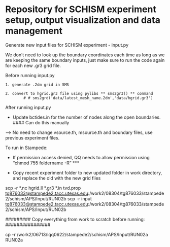 # Repository for SCHISM experiment setup, output visualization and data management

Generate new input files for SCHISM experiment - input.py

We don’t need to look up the boundary coordinates each time as long as we are keeping the same boundary inputs, just make sure to run the code again for each new .gr3 grid file. 

Before running input.py 

    1. generate .2dm grid in SMS
    
    2. convert to hgrid.gr3 file using pylibs ** sms2gr3() ** command
            # # sms2grd('data/latest_mesh_name.2dm','data/hgrid.gr3')
            
After running input.py

- Update bctides.in for the number of nodes along the open boundaries. #### Can do this manually

--> No need to change vsource.th, msource.th and boundary files, use previous experiment files. 

To run in Stampede:

- If permission access denied, QQ needs to allow permission using “chmod 755 foldername -R” ***

- Copy recent experiment folder to new updated folder in work directory, and replace the old with the new grid files

scp -r *.nc hgrid.ll *.gr3 *.in tvd.prop tg876033@stampede2.tacc.utexas.edu:/work2/08304/tg876033/stampede2/schism/APS/Input/RUN02b
scp -r input tg876033@stampede2.tacc.utexas.edu:/work2/08304/tg876033/stampede2/schism/APS/Input/RUN02b

######### Copy everything from work to scratch before running: ################

cp -r /work2/06713/lqq0622/stampede2/schism/APS/Input/RUN02a RUN02a
